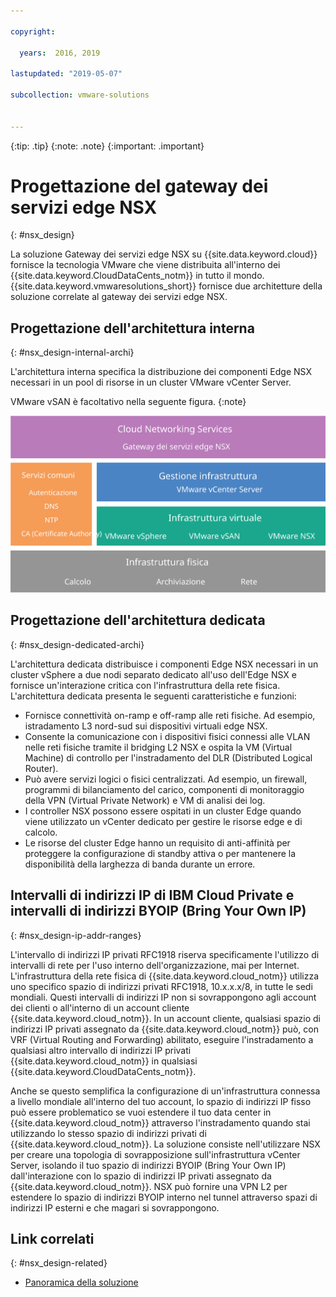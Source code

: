 ```yaml
---

copyright:

  years:  2016, 2019

lastupdated: "2019-05-07"

subcollection: vmware-solutions


---
```


{:tip: .tip}
{:note: .note}
{:important: .important}

# Progettazione del gateway dei servizi edge NSX
{: #nsx_design}

La soluzione Gateway dei servizi edge NSX su {{site.data.keyword.cloud}} fornisce la tecnologia VMware che viene distribuita all'interno dei {{site.data.keyword.CloudDataCents_notm}} in tutto il mondo. {{site.data.keyword.vmwaresolutions_short}} fornisce due architetture della soluzione correlate al gateway dei servizi edge NSX.

## Progettazione dell'architettura interna
{: #nsx_design-internal-archi}

L'architettura interna specifica la distribuzione dei componenti Edge NSX necessari in un pool di risorse in un cluster VMware vCenter Server.

VMware vSAN è facoltativo nella seguente figura.
{:note}

![Architettura dei servizi di rete cloud](../../images/architecture.svg "Architettura dei servizi di rete cloud")

## Progettazione dell'architettura dedicata
{: #nsx_design-dedicated-archi}

L'architettura dedicata distribuisce i componenti Edge NSX necessari in un cluster vSphere a due nodi separato dedicato all'uso dell'Edge NSX e fornisce un'interazione critica con l'infrastruttura della rete fisica. L'architettura dedicata presenta le seguenti caratteristiche e funzioni:

* Fornisce connettività on-ramp e off-ramp alle reti fisiche. Ad esempio, istradamento L3 nord-sud sui dispositivi virtuali edge NSX.
* Consente la comunicazione con i dispositivi fisici connessi alle VLAN nelle reti fisiche tramite il bridging L2 NSX e ospita la VM (Virtual Machine) di controllo per l'instradamento del DLR (Distributed Logical Router).
* Può avere servizi logici o fisici centralizzati. Ad esempio, un firewall, programmi di bilanciamento del carico, componenti di monitoraggio della VPN (Virtual Private Network) e VM di analisi dei log.
* I controller NSX possono essere ospitati in un cluster Edge quando viene utilizzato un vCenter dedicato per gestire le risorse edge e di calcolo.
* Le risorse del cluster Edge hanno un requisito di anti-affinità per proteggere la configurazione di standby attiva o per mantenere la disponibilità della larghezza di banda durante un errore.

## Intervalli di indirizzi IP di IBM Cloud Private e intervalli di indirizzi BYOIP (Bring Your Own IP)
{: #nsx_design-ip-addr-ranges}

L'intervallo di indirizzi IP privati RFC1918 riserva specificamente l'utilizzo di intervalli di rete per l'uso interno dell'organizzazione, mai per Internet. L'infrastruttura della rete fisica di {{site.data.keyword.cloud_notm}} utilizza uno specifico spazio di indirizzi privati RFC1918, 10.x.x.x/8, in tutte le sedi mondiali. Questi intervalli di indirizzi IP non si sovrappongono agli account dei clienti o all'interno di un account cliente {{site.data.keyword.cloud_notm}}. In un account cliente, qualsiasi spazio di indirizzi IP privati assegnato da {{site.data.keyword.cloud_notm}} può, con VRF (Virtual Routing and Forwarding) abilitato, eseguire l'instradamento a qualsiasi altro intervallo di indirizzi IP privati {{site.data.keyword.cloud_notm}} in qualsiasi {{site.data.keyword.CloudDataCents_notm}}.

Anche se questo semplifica la configurazione di un'infrastruttura connessa a livello mondiale all'interno del tuo account, lo spazio di indirizzi IP fisso può essere problematico se vuoi estendere il tuo data center in {{site.data.keyword.cloud_notm}} attraverso l'instradamento quando stai utilizzando lo stesso spazio di indirizzi privati di {{site.data.keyword.cloud_notm}}. La soluzione consiste nell'utilizzare NSX per creare una topologia di sovrapposizione sull'infrastruttura vCenter Server, isolando il tuo spazio di indirizzi BYOIP (Bring Your Own IP) dall'interazione con lo spazio di indirizzi IP privati assegnato da {{site.data.keyword.cloud_notm}}. NSX può fornire una VPN L2 per estendere lo spazio di indirizzi BYOIP interno nel tunnel attraverso spazi di indirizzi IP esterni e che magari si sovrappongono.

## Link correlati
{: #nsx_design-related}

* [Panoramica della soluzione](/docs/services/vmwaresolutions/archiref/solution?topic=vmware-solutions-solution_overview)
